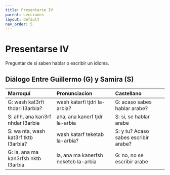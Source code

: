 ```yaml
---
title: Presentarse IV
parent: Lecciones
layout: default
nav_order: 5
---
```


# Presentarse IV

Preguntar de si saben hablar o escribir un idioma.

## Diálogo Entre Guillermo (G) y Samira (S)

| Marroquí                             | Pronunciacion                        | Castellano                           |
|:-------------------------------------|:-------------------------------------|:-------------------------------------|
| G: wash kat3rfi thdari l3arbia?      | wash katarfi tjdri la-arbia?         | G: acaso sabes hablar arabe?         |
| S: ahh, ana kan3rf nhdar l3arbia     | aha, ana kanerf tjdr la-arbia        | S: si, se hablar arabe               |
| S: wa nta, wash kat3rf tktb l3arbia? | wash katarf teketab la-arbia?        | S: y tu? Acaso sabes escribir arabe? |
| G: la, ana ma kan3rfsh nktb l3arbia  | la, ana ma kanerfsh neketeb la-arbia | G: no, no se escribir arabe          |